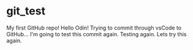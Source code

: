 # git_test
My first GitHub repo!
Hello Odin!
Trying to commit through vsCode to GitHub...
I'm going to test this commit again.
Testing again.
Lets try this again.